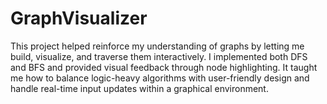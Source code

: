 # GraphVisualizer

This project helped reinforce my understanding of graphs by letting me build, visualize, and traverse them interactively. I implemented both DFS and BFS and provided visual feedback through node highlighting. It taught me how to balance logic-heavy algorithms with user-friendly design and handle real-time input updates within a graphical environment.
